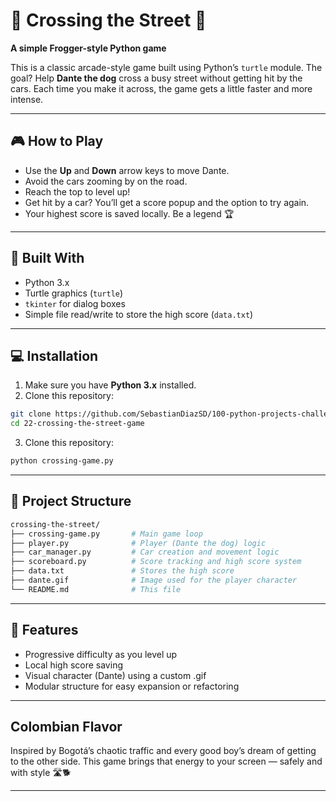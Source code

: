 # 🐾 Crossing the Street 🐾
**A simple Frogger-style Python game**

This is a classic arcade-style game built using Python’s `turtle` module. The goal? Help **Dante the dog** cross a busy street without getting hit by the cars. Each time you make it across, the game gets a little faster and more intense.

---

## 🎮 How to Play

- Use the **Up** and **Down** arrow keys to move Dante.
- Avoid the cars zooming by on the road.
- Reach the top to level up!
- Get hit by a car? You’ll get a score popup and the option to try again.
- Your highest score is saved locally. Be a legend 🏆

---

## 🐍 Built With

- Python 3.x
- Turtle graphics (`turtle`)
- `tkinter` for dialog boxes
- Simple file read/write to store the high score (`data.txt`)

---

## 💻 Installation

1. Make sure you have **Python 3.x** installed.
2. Clone this repository:

```bash
git clone https://github.com/SebastianDiazSD/100-python-projects-challenge.git
cd 22-crossing-the-street-game
```

3. Clone this repository:

```bash
python crossing-game.py
```

---

## 📁 Project Structure

```bash
crossing-the-street/
├── crossing-game.py       # Main game loop
├── player.py              # Player (Dante the dog) logic
├── car_manager.py         # Car creation and movement logic
├── scoreboard.py          # Score tracking and high score system
├── data.txt               # Stores the high score
├── dante.gif              # Image used for the player character
└── README.md              # This file
```

---

## 🌟 Features

- Progressive difficulty as you level up
- Local high score saving
- Visual character (Dante) using a custom .gif
- Modular structure for easy expansion or refactoring

---

## Colombian Flavor

Inspired by Bogotá’s chaotic traffic and every good boy’s dream of getting to the other side. This game brings that energy to your screen — safely and with style 🛣️🐕

---
